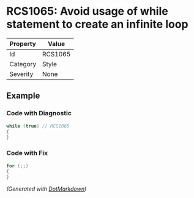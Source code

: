 # RCS1065: Avoid usage of while statement to create an infinite loop

| Property | Value   |
| -------- | ------- |
| Id       | RCS1065 |
| Category | Style   |
| Severity | None    |

## Example

### Code with Diagnostic

```csharp
while (true) // RCS1065
{
}
```

### Code with Fix

```csharp
for (;;)
{
}
```


*\(Generated with [DotMarkdown](http://github.com/JosefPihrt/DotMarkdown)\)*